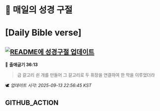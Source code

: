 # 🙏 매일의 성경 구절
# [Daily Bible verse]
## [![README에 성경구절 업데이트](https://github.com/DONGSUKA/first_test/actions/workflows/update-readme-bible.yml/badge.svg)](https://github.com/DONGSUKA/first_test/actions/workflows/update-readme-bible.yml)
<!-- START_BIBLE_VERSE -->
📖 **출애굽기 36:13**
> 금 갈고리 쉰 개를 만들어 그 갈고리로 두 휘장을 연결하여 한 막을 이루었더라

🕊️ _업데이트 시각: 2025-09-13 22:56:45 KST_
  <!-- END_BIBLE_VERSE -->
## GITHUB_ACTION
